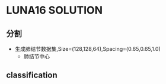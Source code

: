 # LUNA16 SOLUTION

## 分割
- 生成肺结节数据集,Size=(128,128,64),Spacing=(0.65,0.65,1.0)
    + 肺结节中心

## classification